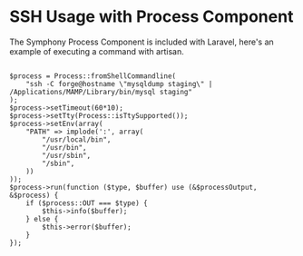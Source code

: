 # SSH Usage with Process Component

The Symphony Process Component is included with Laravel, here's an example of executing a command with artisan.

```

$process = Process::fromShellCommandline(
    "ssh -C forge@hostname \"mysqldump staging\" | /Applications/MAMP/Library/bin/mysql staging"
);
$process->setTimeout(60*10);
$process->setTty(Process::isTtySupported());
$process->setEnv(array(
    "PATH" => implode(':', array(
        "/usr/local/bin",
        "/usr/bin",
        "/usr/sbin",
        "/sbin",
    ))
));
$process->run(function ($type, $buffer) use (&$processOutput, &$process) {
    if ($process::OUT === $type) {
        $this->info($buffer);
    } else {
        $this->error($buffer);
    }
});

```
